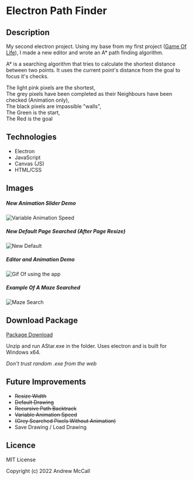 # Electron Path Finder

## Description
My second electron project. Using my base from my first project ([Game Of Life]([https://](https://github.com/Andrew-McCall/electronConwaysGameOfLife))), I made a new editor and wrote an A* path finding algorithm.

A* is a searching algorithm that tries to calculate the shortest distance between two points. It uses the current point's distance from the goal to focus it's checks.

The light pink pixels are the shortest,  
The grey pixels have been completed as their Neighbours have been checked (Animation only),  
The black pixels are impassible "walls",  
The Green is the start,  
The Red is the goal  


## Technologies
- Electron
- JavaScript
- Canvas (JS)
- HTML/CSS

  
## Images
##### New Animation Slider Demo  
![Variable Animation Speed](https://i.imgur.com/5Io13Xc.gif)  

##### New Default Page Searched (After Page Resize)  
![New Default](https://i.imgur.com/bqUX60o.png)  

##### Editor and Animation Demo  
![Gif Of using the app](https://i.imgur.com/jZKwisf.gif)  

##### Example Of A Maze Searched  
![Maze Search](https://i.imgur.com/9gh3OVd.png)  

## Download Package

[Package Download](https://github.com/Andrew-McCall/electronPathFinder/raw/main/AStar.zip)

Unzip and run AStar.exe in the folder. Uses electron and is built for Windows x64.

*Don't trust random .exe from the web*

## Future Improvements
- ~~Resize Width~~
- ~~Default Drawing~~
- ~~Recursive Path Backtrack~~
- ~~Variable Animation Speed~~
- ~~(Grey Searched Pixels Without Animation)~~
- Save Drawing / Load Drawing

## Licence
MIT License

Copyright (c) 2022 Andrew McCall
